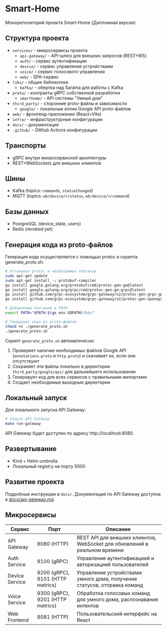 # Smart-Home

Монорепозиторий проекта Smart-Home (Дипломная версия).

## Структура проекта

- `services/` - микросервисы проекта
  - `api-gateway/` - API-шлюз для внешних запросов (REST+WS)
  - `auth/` - сервис аутентификации
  - `device/` - сервис управления устройствами
  - `voice/` - сервис голосового управления
  - `web/` - SPA-сервис
- `libs/` - общие библиотеки
  - `kafka/` - обертка над Sarama для работы с Kafka
- `proto/` - контракты gRPC собственной разработки
  - `smarthome/` - API системы "Умный дом"
- `third_party/` - сторонние proto-файлы и зависимости
  - `google/` - локальные копии Google API proto-файлов
- `web/` - фронтенд-приложение (React+Vite)
- `infra/` - инфраструктурные конфигурации
- `docs/` - документация
- `.github/` - GitHub Actions конфигурации

## Транспорты

- gRPC внутри микросервисной архитектуры
- REST+WebSockets для внешних клиентов

## Шины

- Kafka (topics: `commands`, `statusChanged`)
- MQTT (topics: `wb/device/+/status`, `wb/device/+/command`)

## Базы данных

- PostgreSQL (device_state, users)
- Redis (revoked-jwt)

## Генерация кода из proto-файлов

Генерация кода осуществляется с помощью protoc и скрипта generate_proto.sh:

```bash
# Установка protoc и необходимых плагинов
sudo apt-get update
sudo apt-get install -y protobuf-compiler
go install google.golang.org/protobuf/cmd/protoc-gen-go@latest
go install google.golang.org/grpc/cmd/protoc-gen-go-grpc@latest
go install github.com/grpc-ecosystem/grpc-gateway/v2/protoc-gen-grpc-gateway@latest
go install github.com/grpc-ecosystem/grpc-gateway/v2/protoc-gen-openapiv2@latest

# Добавление плагинов в PATH
export PATH="$PATH:$(go env GOPATH)/bin"

# Генерация кода из proto-файлов
chmod +x ./generate_proto.sh
./generate_proto.sh
```

Скрипт `generate_proto.sh` автоматически:
1. Проверяет наличие необходимых файлов Google API (`annotations.proto` и `http.proto`) и скачивает их, если они отсутствуют
2. Сохраняет эти файлы локально в директории `third_party/google/api/` для дальнейшего использования
3. Генерирует код для всех сервисов с правильными импортами
4. Создает необходимые выходные директории

## Локальный запуск

Для локального запуска API Gateway:

```bash
# Запуск API Gateway
make run-gateway
```

API Gateway будет доступен по адресу http://localhost:8080.

## Развертывание

- Kind + Helm-umbrella
- Локальный registry на порту 5000

## Развитие проекта

Подробные инструкции в `docs/`. Документация по API Gateway доступна в [docs/api-gateway.md](docs/api-gateway.md).

## Микросервисы

| Сервис | Порт | Описание |
|--------|------|----------|
| API Gateway | 8080 (HTTP) | REST API для внешних клиентов, WebSocket для обновлений в реальном времени |
| Auth Service | 9100 (gRPC) | Управление аутентификацией и авторизацией пользователей |
| Device Service | 9200 (gRPC), 9101 (HTTP metrics) | Управление устройствами умного дома, получение статусов, отправка команд |
| Voice Service | 9300 (gRPC), 9201 (HTTP metrics) | Обработка голосовых команд для умного дома, распознавание интентов |
| Web Frontend | 8081 (HTTP) | Пользовательский интерфейс на React | 
